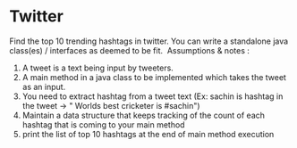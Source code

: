 # Twitter

Find the top 10 trending hashtags in twitter. You can write a standalone java class(es) / interfaces as deemed
to be fit. 
Assumptions &amp; notes : 
1) A tweet is a text being input by tweeters. 
2) A main method in a java class to be implemented which takes the tweet as an input. 
3) You need to extract hashtag from a tweet text (Ex: sachin is hashtag in the tweet -&gt; &quot; Worlds best cricketer
is #sachin&quot;) 
4) Maintain a data structure that keeps tracking of the count of each hashtag that is coming to your main
method 
5) print the list of top 10 hashtags at the end of main method execution
